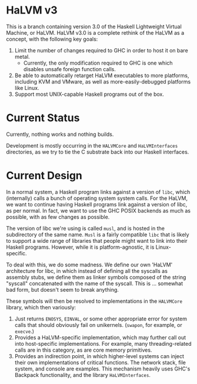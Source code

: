 # HaLVM v3

This is a branch containing version 3.0 of the Haskell Lightweight Virtual
Machine, or HaLVM. HaLVM v3.0 is a complete rethink of the HaLVM as a concept,
with the following key goals:

  1. Limit the number of changes required to GHC in order to host it on
     bare metal.
        * Currently, the only modification required to GHC is one
          which disables unsafe foreign function calls.
  1. Be able to automatically retarget HaLVM executables to more platforms,
     including KVM and VMware, as well as more-easily-debugged platforms
     like Linux.
  1. Support most UNIX-capable Haskell programs out of the box.

# Current Status

Currently, nothing works and nothing builds.

Development is mostly occurring in the `HALVMCore` and `HaLVMInterfaces`
directories, as we try to tie the C substrate back into our Haskell
interfaces.

# Current Design

In a normal system, a Haskell program links against a version of `libc`, which
(internally) calls a bunch of operating system system calls. For the HaLVM, we
want to continue having Haskell programs link against a version of libc, as per
normal. In fact, we want to use the GHC POSIX backends as much as possible, with
as few changes as possible.

The version of libc we're using is called `musl`, and is hosted in the
subdirectory of the same name. `Musl` is a fairly compatible `libc` that is
likely to support a wide range of libraries that people might want to link into
their Haskell programs. However, while it is platform-agnostic, it is
Linux-specific.

To deal with this, we do some madness. We define our own 'HaLVM' architecture
for libc, in which instead of defining all the syscalls as assembly stubs, we
define them as linker symbols composed of the string "syscall" concatenated
with the name of the syscall. This is ... somewhat bad form, but doesn't seem to
break anything.

These symbols will then be resolved to implementations in the `HALVMCore`
library, which then variously:

   1. Just returns `ENOSYS`, `EINVAL`, or some other appropriate error
      for system calls that should obviously fail on unikernels. (`swapon`,
      for example, or `execve`.)
   1. Provides a HaLVM-specific implementation, which may further call out
      into host-specific implementations. For example, many threading-related
      calls are in this category, as are core memory primitives.
   1. Provides an indirection point, in which higher-level systems can
      inject their own implementations of critical functions. The network
      stack, file system, and console are examples. This mechanism heavily
      uses GHC's Backpack functionality, and the library `HaLVMInterfaces`.
